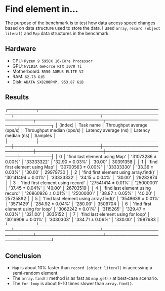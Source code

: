 # Find element in...

The purpose of the benchmark is to test how data access speed changes based on data structure used to store the data. I used `array`, `record (object literal)` and `Map` data structures in the benchmark.

## Hardware

- CPU: `Ryzen 9 5950X 16-Core Processor`
- GPU: `NVIDIA GeForce RTX 3070 Ti`
- Motherboard: `B550 AORUS ELITE V2`
- RAM: `62.73 GiB`
- Disk: `ADATA SX8200PNP, 953.87 GiB`

## Results

<!-- prettier-ignore-start -->
┌─────────┬─────────────────────────────────────────┬────────────────────────────┬───────────────────────────┬──────────────────────┬─────────────────────┬──────────┐
│ (index) │ Task name                               │ Throughput average (ops/s) │ Throughput median (ops/s) │ Latency average (ns) │ Latency median (ns) │ Samples  │
├─────────┼─────────────────────────────────────────┼────────────────────────────┼───────────────────────────┼──────────────────────┼─────────────────────┼──────────┤
│ 0       │ 'find last element using Map'           │ '31073286 ± 0.00%'         │ '33333322'                │ '32.90 ± 0.03%'      │ '30.00'             │ 30391358 │
│ 1       │ 'find first element using Map'          │ '30700563 ± 0.00%'         │ '33333330'                │ '33.36 ± 0.03%'      │ '30.00'             │ 29979730 │
│ 2       │ 'find first element using array.find()' │ '30141494 ± 0.01%'         │ '33333332'                │ '34.15 ± 0.04%'      │ '30.00'             │ 29282874 │
│ 3       │ 'find first element using record'       │ '27541414 ± 0.01%'         │ '25000001'                │ '37.45 ± 0.04%'      │ '40.00'             │ 26703519 │
│ 4       │ 'find last element using record'        │ '26860926 ± 0.01%'         │ '25000001'                │ '38.87 ± 0.05%'      │ '40.00'             │ 25725892 │
│ 5       │ 'find last element using array.find()'  │ '3548639 ± 0.01%'          │ '3571429'                 │ '284.92 ± 0.04%'     │ '280.00'            │ 3509704  │
│ 6       │ 'find first element using for loop'     │ '3062242 ± 0.01%'          │ '3115265'                 │ '329.47 ± 0.03%'     │ '321.00'            │ 3035152  │
│ 7       │ 'find last element using for loop'      │ '3016909 ± 0.01%'          │ '3030303'                 │ '334.71 ± 0.06%'     │ '330.00'            │ 2987683  │
└─────────┴─────────────────────────────────────────┴────────────────────────────┴───────────────────────────┴──────────────────────┴─────────────────────┴──────────┘
<!-- prettier-ignore-end -->

## Conclusion

- `Map` is about 10% faster than `record (object literal)` in accessing a semi-random element.
- The `array.find()` method is as fast as `map.get()` at best-case scenario.
- The `for loop` is about 9-10 times slower than `array.find()`.
